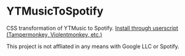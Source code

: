 # YTMusicToSpotify
CSS transformation of YTMusic to Spotify.
[Install through userscript (Tampermonkey, Violentmonkey, etc.)](https://github.com/JustJProduction/YTMusicToSpotify/releases/download/Test3/YTSpotify.user.js)

This project is not affliated in any means with Google LLC or Spotify.
